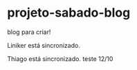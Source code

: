 # projeto-sabado-blog
blog para criar!

Liniker está sincronizado.

Thiago está sincronizado.
teste 12/10

